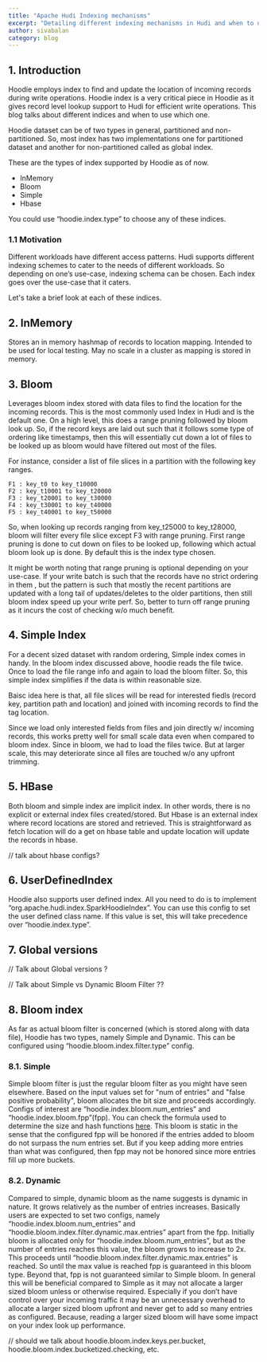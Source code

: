 ```yaml
---
title: "Apache Hudi Indexing mechanisms"
excerpt: "Detailing different indexing mechanisms in Hudi and when to use each of them"
author: sivabalan
category: blog
---
```



## 1. Introduction
Hoodie employs index to find and update the location of incoming records during write operations. Hoodie index is a very critical piece in Hoodie as 
it gives record level lookup support to Hudi for efficient write operations. This blog talks about different indices and when to use which one. 

Hoodie dataset can be of two types in general, partitioned and non-partitioned. So, most index has two implementations one for partitioned 
dataset and another for non-partitioned called as global index. 

These are the types of index supported by Hoodie as of now. 

- InMemory
- Bloom
- Simple
- Hbase 

You could use “hoodie.index.type” to choose any of these indices. 

### 1.1 Motivation
Different workloads have different access patterns. Hudi supports different indexing schemes to cater to the needs of different workloads. 
So depending on one’s use-case, indexing schema can be chosen.
Each index goes over the use-case that it caters.

Let's take a brief look at each of these indices.

## 2. InMemory
Stores an in memory hashmap of records to location mapping. Intended to be used for local testing. May no scale in a cluster as mapping is 
stored in memory.

## 3. Bloom
Leverages bloom index stored with data files to find the location for the incoming records. This is the most commonly used Index in Hudi and is 
the default one. On a high level, this does a range pruning followed by bloom look up. So, if the record keys are laid out such that it follows 
some type of ordering like timestamps, then this will essentially cut down a lot of files to be looked up as bloom would have filtered out most 
of the files. 

For instance, consider a list of file slices in a partition with the following key ranges.
```
F1 : key_t0 to key_t10000
F2 : key_t10001 to key_t20000
F3 : key_t20001 to key_t30000
F4 : key_t30001 to key_t40000
F5 : key_t40001 to key_t50000
```

So, when looking up records ranging from key_t25000 to key_t28000, bloom will filter every file slice except F3 with range pruning. 
First range pruning is done to cut down on files to be looked up, following which actual bloom look up is done. By default this is the index 
type chosen.

It might be worth noting that range pruning is optional depending on your use-case. If your write batch is such that the records have no strict ordering in them 
, but the pattern is such that mostly the recent partitions are updated with a long tail of updates/deletes to the older partitions, 
then still bloom index speed up your write perf. So, better to turn off range pruning as it incurs the cost of checking w/o much benefit. 

## 4. Simple Index
For a decent sized dataset with random ordering, Simple index comes in handy. In the bloom index discussed above, hoodie reads the file twice. 
Once to load the file 
range info and again to load the bloom filter. So, this simple index simplifies if the data is within reasonable size. 

Baisc idea here is that, all file slices will be read for interested fiedls (record key, partition path and location) and joined 
with incoming records to find the tag location. 

Since we load only interested fields from files and join directly w/ incoming records, this works pretty well for small scale data even when 
compared to bloom index. Since in bloom, we had to load the files twice. But at larger scale, this may deteriorate since all files are touched 
w/o any upfront trimming. 

## 5. HBase
Both bloom and simple index are implicit index. In other words, there is no explicit or external index files created/stored. But Hbase is an 
external index where record locations are stored and retrieved. This is straightforward as fetch location will do a get on hbase table and 
update location will update the records in hbase. 

// talk about hbase configs? 

## 6. UserDefinedIndex
Hoodie also supports user defined index. All you need to do is to implement “org.apache.hudi.index.SparkHoodieIndex”. You can use this config 
to set the user defined class name. If this value is set, this will take precedence over “hoodie.index.type”.

## 7. Global versions 
// Talk about Global versions ? 

// Talk about Simple vs Dynamic Bloom Filter ?? 

## 8. Bloom index
As far as actual bloom filter is concerned (which is stored along with data file), Hoodie has two types, namely Simple and Dynamic. This can be 
configured using “hoodie.bloom.index.filter.type” config. 

### 8.1. Simple
Simple bloom filter is just the regular bloom filter as you might have seen elsewhere. Based on the input values set for "num of entries" and 
"false positive probability", bloom allocates the bit size and proceeds accordingly. Configs of interest are “hoodie.index.bloom.num_entries” 
and “hoodie.index.bloom.fpp”(fpp). You can check the formula used to determine the size and hash functions [here](https://github.com/apache/hudi/blob/master/hudi-common/src/main/java/org/apache/hudi/common/bloom/BloomFilterUtils.java). 
This bloom is static in the sense that the configured fpp will be honored if the entries added to bloom do not surpass the num entries set. 
But if you keep adding more entries than what was configured, then fpp may not be honored since more entries fill up more buckets. 

### 8.2. Dynamic
Compared to simple, dynamic bloom as the name suggests is dynamic in nature. It grows relatively as the number of entries increases. Basically 
users are expected to set two configs, namely “hoodie.index.bloom.num_entries” and “hoodie.bloom.index.filter.dynamic.max.entries” apart from 
the fpp. Initially bloom is allocated only for “hoodie.index.bloom.num_entries”, but as the number of entries reaches this value, the bloom 
grows to increase to 2x. This proceeds until “hoodie.bloom.index.filter.dynamic.max.entries” is reached. So until the max value is reached 
fpp is guaranteed in this bloom type. Beyond that, fpp is not guaranteed similar to Simple bloom. In general this will be beneficial compared 
to Simple as it may not allocate a larger sized bloom unless or otherwise required. Especially if you don’t have control over your incoming 
traffic it may be an unnecessary overhead to allocate a larger sized bloom upfront and never get to add so many entries as configured. 
Because, reading a larger sized bloom will have some impact on your index look up performance. 

 
// should we talk about hoodie.bloom.index.keys.per.bucket,  hoodie.bloom.index.bucketized.checking, etc. 


